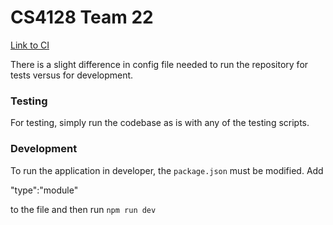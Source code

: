 # CS4128 Team 22

[Link to CI](https://github.com/cs4218/cs4218-2420-ecom-project-team22/actions/runs/13236612952/job/36942674787)

There is a slight difference in config file needed to run the repository for tests versus for development.

### Testing

For testing, simply run the codebase as is with any of the testing scripts.

### Development

To run the application in developer, the `package.json` must be modified. Add

"type":"module"

to the file and then run `npm run dev`
